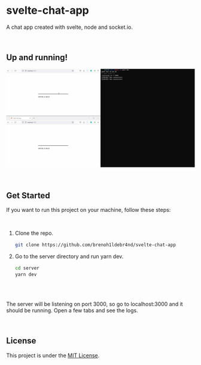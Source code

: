 # svelte-chat-app
A chat app created with svelte, node and socket.io.

<br/>

## Up and running!

![svelte-chat-app running](./animation.gif)

<br/>

## Get Started

If you want to run this project on your machine, follow these steps:

<br/>

1. Clone the repo.
    
    ```sh
    git clone https://github.com/brenoh1ldebr4nd/svelte-chat-app
    ```

2. Go to the server directory and run yarn dev.

    ```sh
    cd server
    yarn dev
    ```

<br/>
<br/>

The server will be listening on port 3000, so go to localhost:3000 and it should be running. Open a few tabs and see the logs.

<br/>

## License

This project is under the <a href="/LICENSE">MIT License</a>.